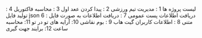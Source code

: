 لیست پروژه ها
1 : مدیریت تیم ورزشی
2 : پیدا کردن ععد اول
3 : محاسبه فاکتوریل
4 : تولید فایل json
6 : دریافت اطلاعات پست عمومی
7 : دریافت اطلاعات به صورت فایل متنی
8 : اطلاعات کاربران گیت هاب
9 : بوم نقاشی
10: آرایه های تو در تو
11: محاسبه ساعت
12: برایند جهت گیری